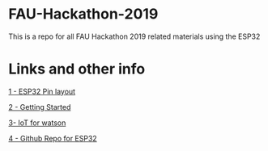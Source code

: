 # FAU-Hackathon-2019
This is a repo for all FAU Hackathon 2019 related materials using the ESP32

# Links and other info
[1 - ESP32 Pin layout](http://forum.fritzing.org/t/esp32s-hiletgo-dev-boad-with-pinout-template/5357)

[2 - Getting Started](https://randomnerdtutorials.com/getting-started-with-esp32/)

[3- IoT for watson](https://developer.ibm.com/recipes/tutorials/connect-an-esp32-to-the-watson-iot-platform/)

[4 - Github Repo for ESP32](https://github.com/espressif/arduino-esp32)
